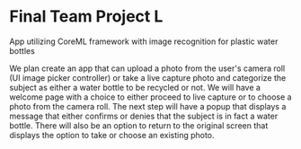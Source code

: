 # Final Team Project L

App utilizing CoreML framework with image recognition for plastic water bottles

We plan create an app that can upload a photo from the user's camera roll (UI image picker controller) or take a live capture photo and categorize the subject as either a water bottle to be recycled or not. We will have a welcome page with a choice to either proceed to live capture or to choose a photo from the camera roll. The next step will have a popup that displays a message that either confirms or denies that the subject is in fact a water bottle. There will also be an option to return to the original screen that displays the option to take or choose an existing photo.
